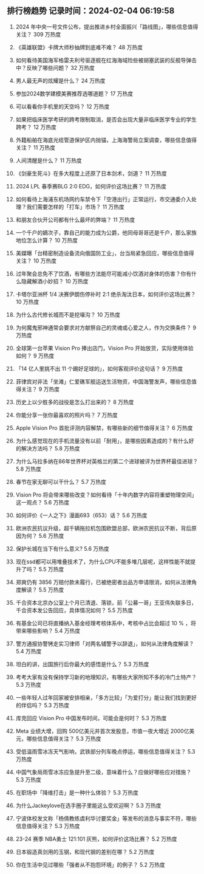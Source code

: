 
## 排行榜趋势 记录时间：2024-02-04 06:19:58
  
  1. 2024 年中央一号文件公布，提出推进乡村全面振兴「路线图」，哪些信息值得关注？ 309 万热度
    
  2. 《英雄联盟》卡牌大师秒抽牌到底难不难？ 48 万热度
    
  3. 如何看待美国海军格雷夫利号驱逐舰在红海海域险些被胡塞武装的反舰导弹击中？反映了哪些问题？ 32 万热度
    
  4. 男人最无声的炫耀是什么？ 24 万热度
    
  5. 参加2024数学建模美赛推荐选哪道题？ 17 万热度
    
  6. 可以看看你手机里的天空吗？ 12 万热度
    
  7. 如果把临床医学考研的跨考限制取消，是否会出现大量非临床医学专业的学生跨考？ 12 万热度
    
  8. 外籍船舶在海底光缆管道保护区内抛锚，上海海警局立案调查，哪些信息值得关注？ 11 万热度
    
  9. 人间清醒是什么？ 11 万热度
    
  10. 《剑豪生死斗》在多大程度上还原了日本剑术，剑道？ 11 万热度
    
  11. 2024 LPL 春季赛BLG 2:0 EDG，如何评价这场比赛？ 11 万热度
    
  12. 如何看待上海浦东机场网约车禁令下「空港出行」正常运行，市交通委介入处理？我们需要怎样的「打车」市场？ 11 万热度
    
  13. 和朋友合伙开公司都有什么最坏的弊端？ 11 万热度
    
  14. 一个千户的嫡次子，靠自己的能力成为公爵，他同母哥哥还是千户，那么家族地位怎么计算？ 10 万热度
    
  15. 美媒曝「台精密制造设备流向俄国防工业」，台当局紧急回应，哪些信息值得关注？ 10 万热度
    
  16. 过年聚会总免不了饮酒，有哪些方法能尽可能减小饮酒对身体的伤害？你有什么隐藏解酒小妙招？ 10 万热度
    
  17. 卡塔尔亚洲杯 1/4 决赛伊朗伤停补时 2:1 绝杀淘汰日本，如何评价这场比赛？ 10 万热度
    
  18. 为什么古代修长城而不是挖壕沟？ 10 万热度
    
  19. 为何魔鬼邪神通常会要求对方献祭自己的灵魂或心爱之人，作为交换条件？ 9 万热度
    
  20. 全球第一台苹果 Vision Pro 捧出店门，Vision Pro 开始放货，实际使用体验如何？ 9 万热度
    
  21. 「14 亿人里挑不出 11 个踢好足球的」，如何客观评价这句话？ 9 万热度
    
  22. 菲律宾对非法「坐滩」仁爱礁军舰运送生活物资，中国海警发声，哪些信息值得关注？ 9 万热度
    
  23. 历史上以少胜多的战役是怎么打出来的？ 8 万热度
    
  24. 你能分享一张你最喜欢的照片吗？ 7 万热度
    
  25. Apple Vision Pro 首批评测内容解禁，有哪些新的细节值得关注？ 6 万热度
    
  26. 为什么感觉现在的手机流量没有以前「耐用」，是哪些因素造成的？有什么好的解决方法吗？ 5.8 万热度
    
  27. 为什么马拉多纳在86年世界杯对英格兰的第二个进球被评为世界杯最佳进球？ 5.8 万热度
    
  28. 春节在家无聊可以干什么？ 5.7 万热度
    
  29. Vision Pro 将会带来哪些改变？如何看待「十年内数字内容将重塑物理空间」这一观点？ 5.6 万热度
    
  30. 如何评价《一人之下》漫画693（653）话？ 5.6 万热度
    
  31. 欧洲农民抗议升级，超千辆拖拉机包围欧盟总部，欧洲农民抗议不断，背后原因为何？ 5.6 万热度
    
  32. 保护长城在当下有什么意义? 5.6 万热度
    
  33. 现在ssd都可以用堆叠技术了，为什么CPU不能多堆几层呢，这样性能不就提升了吗？ 5.5 万热度
    
  34. 郑爽仍有 3856 万赔付款未履行，已被绝密者出品方申请限消，如何从法律角度解读？ 5.5 万热度
    
  35. 千合资本北京办公室上个月已清退、落锁，前「公募一哥」王亚伟失联多日，千合资本发公告回应，具体情况如何？ 5.5 万热度
    
  36. 有基金公司已将直播纳入基金经理考核体系中，考核中占比会超过 10 % ，将带来哪些影响？ 5.4 万热度
    
  37. 警方通报协警铐走实习律师「对两名辅警予以辞退」，如何从法律角度解读？ 5.4 万热度
    
  38. 坦白的讲，出国旅行后你最大的感悟是什么？ 5.3 万热度
    
  39. 考考大家有没有保持学习新的地理知识，有哪些大家所知不多的冷门土特产？ 5.3 万热度
    
  40. 一些年轻人过年回家被安排相亲，「多方比较」「为爱打分」能让我们找到更好的伴侣吗？ 5.3 万热度
    
  41. 库克回应 Vision Pro 中国发布时间，可能会是何时？ 5.3 万热度
    
  42. Meta 业绩大增，回购 500亿美元并首次发股息，市值一夜大增近 2000亿美元，哪些信息值得关注？ 5.3 万热度
    
  43. 受低温雨雪冰冻天气影响，武铁部分列车晚点停运，哪些信息值得关注？ 5.3 万热度
    
  44. 中国气象局雨雪冰冻应急提升至二级，意味着什么？应做好哪些应对措施？ 5.3 万热度
    
  45. 在职场中「降维打击」是一种什么体验？ 5.3 万热度
    
  46. 为什么Jackeylove在选手圈子里能这么受欢迎啊？ 5.3 万热度
    
  47. 宁波体校发文称「杨倩教练虞利华讨要奖金」等发布的消息与事实不符，哪些信息值得关注？ 5.3 万热度
    
  48. 23-24 赛季 NBA勇士 121:101 灰熊，如何评价这场比赛？ 5.2 万热度
    
  49. 日本锻造真剑用的玉钢，和现代钢的差别在哪？ 5.2 万热度
    
  50. 你在生活中见过哪些「强者从不抱怨环境」的例子？ 5.2 万热度
    